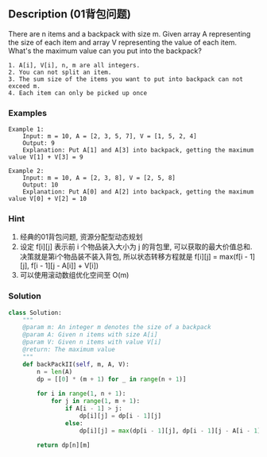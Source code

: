 ## Description (01背包问题)
There are n items and a backpack with size m. Given array A representing the size of each item and array V representing the value of each item. What's the maximum value can you put into the backpack?

```
1. A[i], V[i], n, m are all integers.
2. You can not split an item.
3. The sum size of the items you want to put into backpack can not exceed m.
4. Each item can only be picked up once
```

### Examples
```
Example 1:
    Input: m = 10, A = [2, 3, 5, 7], V = [1, 5, 2, 4]
    Output: 9
    Explanation: Put A[1] and A[3] into backpack, getting the maximum value V[1] + V[3] = 9 

Example 2:
    Input: m = 10, A = [2, 3, 8], V = [2, 5, 8]
    Output: 10
    Explanation: Put A[0] and A[2] into backpack, getting the maximum value V[0] + V[2] = 10 
```

### Hint
1. 经典的01背包问题, 资源分配型动态规划
2. 设定 f[i][j] 表示前 i 个物品装入大小为 j 的背包里, 可以获取的最大价值总和. 决策就是第i个物品装不装入背包, 所以状态转移方程就是 f[i][j] = max(f[i - 1][j], f[i - 1][j - A[i]] + V[i])
3. 可以使用滚动数组优化空间至 O(m)

### Solution
```Python
class Solution:
    """
    @param m: An integer m denotes the size of a backpack
    @param A: Given n items with size A[i]
    @param V: Given n items with value V[i]
    @return: The maximum value
    """
    def backPackII(self, m, A, V):
        n = len(A)
        dp = [[0] * (m + 1) for _ in range(n + 1)]
        
        for i in range(1, n + 1):
            for j in range(1, m + 1):
                if A[i - 1] > j:
                    dp[i][j] = dp[i - 1][j]
                else:
                    dp[i][j] = max(dp[i - 1][j], dp[i - 1][j - A[i - 1]] + V[i - 1])
        
        return dp[n][m]
```